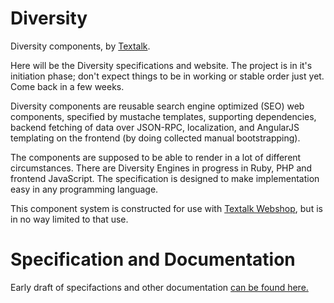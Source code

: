 Diversity
=========

Diversity components, by [Textalk](http://www.textalk.com/).

Here will be the Diversity specifications and website.  The project is in it's initiation phase;
don't expect things to be in working or stable order just yet.  Come back in a few weeks.

Diversity components are reusable search engine optimized (SEO) web components, specified by
mustache templates, supporting dependencies, backend fetching of data over JSON-RPC, localization,
and AngularJS templating on the frontend (by doing collected manual bootstrapping).

The components are supposed to be able to render in a lot of different circumstances.  There are
Diversity Engines in progress in Ruby, PHP and frontend JavaScript.  The specification is designed
to make implementation easy in any programming language.

This component system is constructed for use with [Textalk Webshop](http://www.textalk.com/webshop),
but is in no way limited to that use.

Specification and Documentation
===============================
Early draft of specifactions and other documentation
[can be found here.](docs/index.md)
